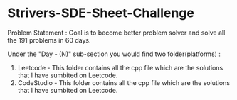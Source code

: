 # Strivers-SDE-Sheet-Challenge

Problem Statement : Goal is to become better problem solver and solve all the 191 problems in 60 days.

Under the "Day - (N)" sub-section you would find two folder(platforms) : 
1) Leetcode - This folder contains all the cpp file which are the solutions that I have sumbited on Leetcode.
2) CodeStudio - This folder contains all the cpp file which are the solutions that I have sumbited on Leetcode.
